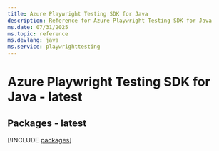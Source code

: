 ```yaml
---
title: Azure Playwright Testing SDK for Java
description: Reference for Azure Playwright Testing SDK for Java
ms.date: 07/31/2025
ms.topic: reference
ms.devlang: java
ms.service: playwrighttesting
---
```

# Azure Playwright Testing SDK for Java - latest
## Packages - latest
[!INCLUDE [packages](playwright-testing-index.md)]